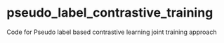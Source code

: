 # pseudo_label_contrastive_training
Code for Pseudo label based contrastive learning joint training approach
